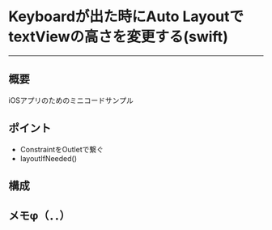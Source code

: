 # Keyboardが出た時にAuto LayoutでtextViewの高さを変更する(swift)
---

## 概要
iOSアプリのためのミニコードサンプル

## ポイント
* ConstraintをOutletで繋ぐ
* layoutIfNeeded()

## 構成

## メモφ（．．）
